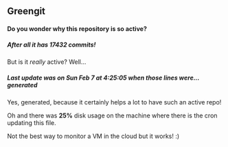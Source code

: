 ## Greengit

#### Do you wonder why this repository is so active?

##### After all it has 17432 commits!

But is it *really* active? Well...

##### Last update was on Sun Feb 7 at 4:25:05 when those lines were... generated

Yes, generated, because it certainly helps a lot to have such an active repo!

Oh and there was **25%** disk usage on the machine
where there is the cron updating this file.

Not the best way to monitor a VM in the cloud but it works! :)
